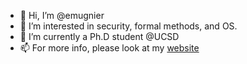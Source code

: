 - 👋 Hi, I’m @emugnier
- 👀 I’m interested in security, formal methods, and OS. 
- 🌱 I’m currently a Ph.D student @UCSD
- 📫 For more info, please look at my [website](https://emugnier.github.io/)
